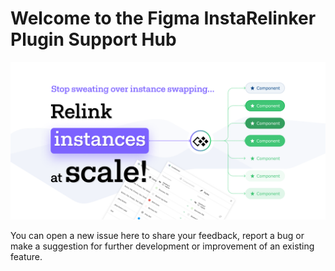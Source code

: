 # Welcome to the Figma InstaRelinker Plugin Support Hub
![alt text](./images/banner.png)

You can open a new issue here to share your feedback, report a bug or make a suggestion for further development or improvement of an existing feature.